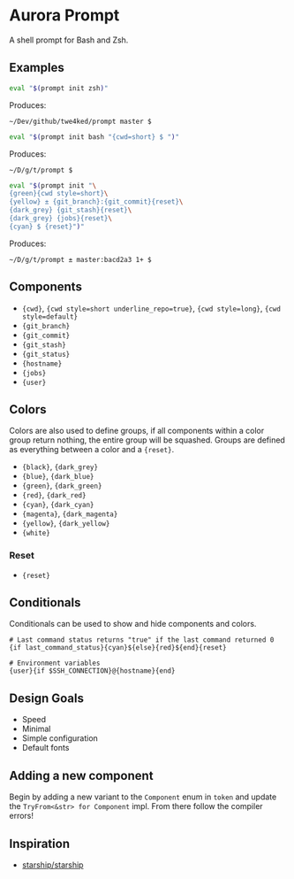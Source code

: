 # Aurora Prompt

A shell prompt for Bash and Zsh.

## Examples

```sh
eval "$(prompt init zsh)"
```

Produces:

```
~/Dev/github/twe4ked/prompt master $
```

```sh
eval "$(prompt init bash "{cwd=short} $ ")"
```

Produces:

```
~/D/g/t/prompt $
```

```sh
eval "$(prompt init "\
{green}{cwd style=short}\
{yellow} ± {git_branch}:{git_commit}{reset}\
{dark_grey} {git_stash}{reset}\
{dark_grey} {jobs}{reset}\
{cyan} $ {reset}")"
```

Produces:

```
~/D/g/t/prompt ± master:bacd2a3 1+ $
```

## Components

- `{cwd}`, `{cwd style=short underline_repo=true}`, `{cwd style=long}`, `{cwd style=default}`
- `{git_branch}`
- `{git_commit}`
- `{git_stash}`
- `{git_status}`
- `{hostname}`
- `{jobs}`
- `{user}`

## Colors

Colors are also used to define groups, if all components within a color group
return nothing, the entire group will be squashed. Groups are defined as
everything between a color and a `{reset}`.

- `{black}`, `{dark_grey}`
- `{blue}`, `{dark_blue}`
- `{green}`, `{dark_green}`
- `{red}`, `{dark_red}`
- `{cyan}`, `{dark_cyan}`
- `{magenta}`, `{dark_magenta}`
- `{yellow}`, `{dark_yellow}`
- `{white}`

### Reset

- `{reset}`

## Conditionals

Conditionals can be used to show and hide components and colors.

```
# Last command status returns "true" if the last command returned 0
{if last_command_status}{cyan}${else}{red}${end}{reset}

# Environment variables
{user}{if $SSH_CONNECTION}@{hostname}{end}
```

## Design Goals

- Speed
- Minimal
- Simple configuration
- Default fonts

## Adding a new component

Begin by adding a new variant to the `Component` enum in `token` and update the
`TryFrom<&str> for Component` impl. From there follow the compiler errors!

## Inspiration

- [starship/starship](https://github.com/starship/starship)
